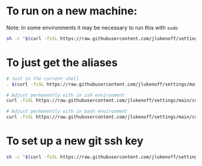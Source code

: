 # To run on a new machine:

Note: In some environments it may be necessary to run this with `sudo`

```sh
sh -c "$(curl -fsSL https://raw.githubusercontent.com/jlukenoff/settings/main/setup.sh)"
```

# To just get the aliases

```sh
# Just in the current shell
. $(curl -fsSL https://raw.githubusercontent.com/jlukenoff/settings/main/configs/aliases)

# Adjust permanently with in zsh environment
curl -fsSL https://raw.githubusercontent.com/jlukenoff/settings/main/configs/aliases >> ~/.zshrc

# Adjust permanently with in bash environment
curl -fsSL https://raw.githubusercontent.com/jlukenoff/settings/main/configs/aliases >> ~/.bash_aliases
```

# To set up a new git ssh key

```sh
sh -c "$(curl -fsSL https://raw.githubusercontent.com/jlukenoff/settings/main/scripts/configure_git.sh)"
```
